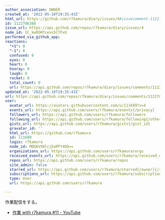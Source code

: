 ```yaml
---
author_association: OWNER
created_at: '2022-05-10T19:35:43Z'
html_url: https://github.com/r7kamura/diary/issues/4#issuecomment-1122786388
id: 1122786388
issue_url: https://api.github.com/repos/r7kamura/diary/issues/4
node_id: IC_kwDOHTcevs5C7FxU
performed_via_github_app: 
reactions:
  "+1": 0
  "-1": 0
  confused: 0
  eyes: 0
  heart: 0
  hooray: 0
  laugh: 0
  rocket: 0
  total_count: 0
  url: https://api.github.com/repos/r7kamura/diary/issues/comments/1122786388/reactions
updated_at: '2022-05-10T19:35:43Z'
url: https://api.github.com/repos/r7kamura/diary/issues/comments/1122786388
user:
  avatar_url: https://avatars.githubusercontent.com/u/111689?v=4
  events_url: https://api.github.com/users/r7kamura/events{/privacy}
  followers_url: https://api.github.com/users/r7kamura/followers
  following_url: https://api.github.com/users/r7kamura/following{/other_user}
  gists_url: https://api.github.com/users/r7kamura/gists{/gist_id}
  gravatar_id: ''
  html_url: https://github.com/r7kamura
  id: 111689
  login: r7kamura
  node_id: MDQ6VXNlcjExMTY4OQ==
  organizations_url: https://api.github.com/users/r7kamura/orgs
  received_events_url: https://api.github.com/users/r7kamura/received_events
  repos_url: https://api.github.com/users/r7kamura/repos
  site_admin: false
  starred_url: https://api.github.com/users/r7kamura/starred{/owner}{/repo}
  subscriptions_url: https://api.github.com/users/r7kamura/subscriptions
  type: User
  url: https://api.github.com/users/r7kamura

---
```

作業配信をする。

- [作業 with r7kamura #11 - YouTube](https://www.youtube.com/watch?v=eI0U_mbsF_o)
